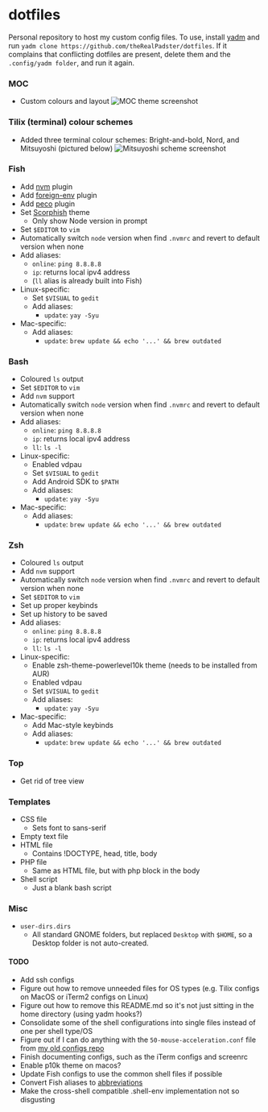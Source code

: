 # dotfiles
Personal repository to host my custom config files. To use, install [yadm](https://yadm.io) and run `yadm clone https://github.com/theRealPadster/dotfiles`. If it complains that conflicting dotfiles are present, delete them and the `.config/yadm folder`, and run it again.

### MOC
* Custom colours and layout
![MOC theme screenshot](https://i.imgur.com/1gPMbvd.png)

### Tilix (terminal) colour schemes
* Added three terminal colour schemes: Bright-and-bold, Nord, and Mitsuyoshi (pictured below)
![Mitsuyoshi scheme screenshot](https://i.imgur.com/TElTRhU.png)

### Fish
* Add [nvm](https://github.com/derekstavis/plugin-nvm) plugin
* Add [foreign-env](https://github.com/oh-my-fish/plugin-foreign-env) plugin
* Add [peco](https://github.com/oh-my-fish/plugin-peco) plugin
* Set [Scorphish](https://github.com/oh-my-fish/theme-scorphish) theme
  * Only show Node version in prompt
* Set `$EDITOR` to `vim`
* Automatically switch `node` version when find `.nvmrc` and revert to default version when none
* Add aliases:
  * `online`: `ping 8.8.8.8`
  * `ip`: returns local ipv4 address
  * (`ll` alias is already built into Fish)
* Linux-specific:
  * Set `$VISUAL` to `gedit`
  * Add aliases:
    * `update`: `yay -Syu`
* Mac-specific:
  * Add aliases:
    * `update`: `brew update && echo '...' && brew outdated`

### Bash
* Coloured `ls` output
* Set `$EDITOR` to `vim`
* Add `nvm` support
* Automatically switch `node` version when find `.nvmrc` and revert to default version when none
* Add aliases:
  * `online`: `ping 8.8.8.8`
  * `ip`: returns local ipv4 address
  * `ll`: `ls -l`
* Linux-specific:
  * Enabled vdpau
  * Set `$VISUAL` to `gedit`
  * Add Android SDK to `$PATH`
  * Add aliases:
    * `update`: `yay -Syu`
* Mac-specific:
  * Add aliases:
    * `update`: `brew update && echo '...' && brew outdated`

### Zsh
* Coloured `ls` output
* Add `nvm` support
* Automatically switch `node` version when find `.nvmrc` and revert to default version when none
* Set `$EDITOR` to `vim`
* Set up proper keybinds
* Set up history to be saved
* Add aliases:
  * `online`: `ping 8.8.8.8`
  * `ip`: returns local ipv4 address
  * `ll`: `ls -l`
* Linux-specific:
  * Enable zsh-theme-powerlevel10k theme (needs to be installed from AUR)
  * Enabled vdpau
  * Set `$VISUAL` to `gedit`
  * Add aliases:
    * `update`: `yay -Syu`
* Mac-specific:
  * Add Mac-style keybinds
  * Add aliases:
    * `update`: `brew update && echo '...' && brew outdated`

### Top
* Get rid of tree view

### Templates
* CSS file
  * Sets font to sans-serif
* Empty text file
* HTML file
  * Contains !DOCTYPE, head, title, body
* PHP file
  * Same as HTML file, but with php block in the body
* Shell script
  * Just a blank bash script

### Misc
* `user-dirs.dirs`
  * All standard GNOME folders, but replaced `Desktop` with `$HOME`, so a Desktop folder is not auto-created.

#### TODO
* Add ssh configs
* Figure out how to remove unneeded files for OS types (e.g. Tilix configs on MacOS or iTerm2 configs on Linux)
* Figure out how to remove this README.md so it's not just sitting in the home directory (using yadm hooks?)
* Consolidate some of the shell configurations into single files instead of one per shell type/OS
* Figure out if I can do anything with the `50-mouse-acceleration.conf` file from [my old configs repo](https://github.com/theRealPadster/my-configs)
* Finish documenting configs, such as the iTerm configs and screenrc
* Enable p10k theme on macos?
* Update Fish configs to use the common shell files if possible
* Convert Fish aliases to [abbreviations](https://www.sean.sh/log/when-an-alias-should-actually-be-an-abbr/)
* Make the cross-shell compatible .shell-env implementation not so disgusting
